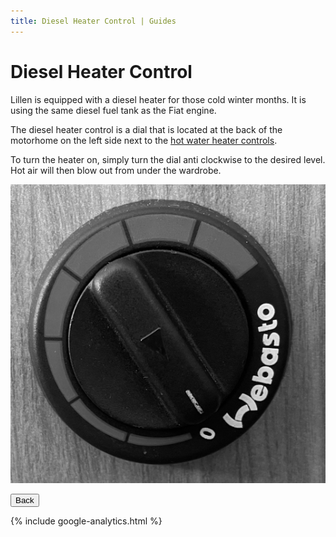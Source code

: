 ```yaml
---
title: Diesel Heater Control | Guides 
---
```


<link href="../styles/custom.css" rel="stylesheet" />

# Diesel Heater Control
Lillen is equipped with a diesel heater for those cold winter months. It is using the same diesel fuel tank 
as the Fiat engine. 

The diesel heater control is a dial that is located at the back of the motorhome on the left side next 
to the [hot water heater controls](hot-water-heater-controls.md).

To turn the heater on, simply turn the dial anti clockwise to the desired level.
Hot air will then blow out from under the wardrobe.

![control panel](images/diesel-heater-control.png)

<a href="/#guides"><button class="nav-button"><i class="arrow arrow-left"></i> Back</button></a>

{% include google-analytics.html %}